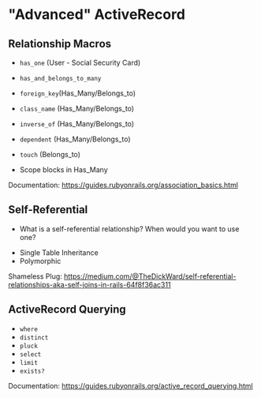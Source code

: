 # "Advanced" ActiveRecord

## Relationship Macros

  - `has_one` (User - Social Security Card)
  - `has_and_belongs_to_many`

  - `foreign_key`(Has_Many/Belongs_to)
  - `class_name` (Has_Many/Belongs_to)
  - `inverse_of` (Has_Many/Belongs_to)
  - `dependent` (Has_Many/Belongs_to)
  - `touch` (Belongs_to)

  - Scope blocks in Has_Many

Documentation: https://guides.rubyonrails.org/association_basics.html

## Self-Referential

*  What is a self-referential relationship? When would you want to use one?
  - Single Table Inheritance
  - Polymorphic

Shameless Plug: https://medium.com/@TheDickWard/self-referential-relationships-aka-self-joins-in-rails-64f8f36ac311

## ActiveRecord Querying

  - `where`
  - `distinct`
  - `pluck`
  - `select`
  - `limit`
  - `exists?`

  Documentation: https://guides.rubyonrails.org/active_record_querying.html
